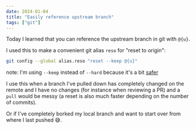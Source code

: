 ```yaml
---
date: 2024-01-04
title: "Easily reference upstream branch"
tags: ["git"]
---
```



Today I learned that you can reference the upstream branch in git with `@{u}`.

I used this to make a convenient git alias `reso` for "reset to origin":

```bash
git config --global alias.reso "reset --keep @{u}"
```

note: I'm using `--keep` instead of `--hard` because it's a bit [safer](./reset-keep.md)

I use this when a branch I've pulled down has completely changed on the remote and I have no changes (for instance when reviewing a PR) and a `pull` would be messy (a reset is also much faster depending on the number of commits).

Or if I've completely borked my local branch and want to start over from where I last pushed 😅.
